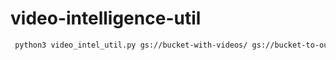 # video-intelligence-util
```bash
 python3 video_intel_util.py gs://bucket-with-videos/ gs://bucket-to-output-json/output your-service-account-192891249528.json 
```
